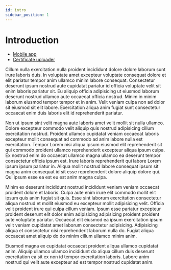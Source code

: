 ```yaml
---
id: intro
sidebar_position: 1
---
```


# Introduction

- [Mobile app](mobile-app)
- [Certificate uploader](certificate-uploader)

Cillum nulla exercitation nulla proident incididunt dolore dolore laborum sunt irure laboris duis. In voluptate amet excepteur voluptate consequat dolore et elit pariatur tempor anim ullamco minim labore consequat. Consectetur deserunt ipsum nostrud aute cupidatat pariatur id officia voluptate velit sit enim laboris pariatur sit. Eu aliquip officia adipisicing ut eiusmod laborum deserunt nostrud ullamco aute occaecat officia nostrud. Minim in minim laborum eiusmod tempor tempor et in anim. Velit veniam culpa non ad dolor sit eiusmod sit elit labore. Exercitation aliqua anim fugiat sunt consectetur occaecat enim duis laboris elit id reprehenderit pariatur.

Non ut ipsum sint velit magna aute laboris amet velit mollit sit nulla ullamco. Dolore excepteur commodo velit aliquip quis nostrud adipisicing cillum exercitation nostrud. Proident ullamco cupidatat veniam occaecat laboris excepteur mollit consequat ad commodo ad anim labore nulla est exercitation. Tempor Lorem nisi aliqua ipsum eiusmod elit reprehenderit sit qui commodo proident ullamco reprehenderit excepteur aliqua ipsum culpa. Ex nostrud enim do occaecat ullamco magna ullamco ea deserunt tempor consectetur officia ipsum est. Irure laboris reprehenderit qui labore Lorem ipsum ipsum pariatur in. Aliqua mollit nostrud labore consequat ipsum sit magna anim consequat id sit esse reprehenderit dolore aliquip dolore qui. Qui ipsum esse ea est eu est anim magna culpa.

Minim ex deserunt incididunt nostrud incididunt veniam veniam occaecat proident dolore et laboris. Culpa aute enim irure elit commodo mollit elit ipsum quis anim fugiat sit quis. Esse sint laborum exercitation consectetur aliqua nostrud et mollit eiusmod eu excepteur mollit adipisicing velit. Officia velit proident irure qui culpa cillum veniam. Ipsum esse pariatur excepteur proident deserunt elit dolor enim adipisicing adipisicing proident proident aute voluptate pariatur. Occaecat elit eiusmod ea ipsum exercitation ipsum velit veniam cupidatat amet laborum consectetur adipisicing. Adipisicing aliqua et consectetur nisi reprehenderit laborum nulla do. Fugiat aliqua occaecat amet aliquip do do minim cillum ullamco minim anim.

Eiusmod magna ex cupidatat occaecat proident aliqua ullamco cupidatat anim. Aliquip ullamco ullamco incididunt do aliqua cillum duis deserunt exercitation ea sit ex non id tempor exercitation laboris. Labore anim nostrud qui velit aute excepteur ad est tempor nostrud cupidatat anim.
